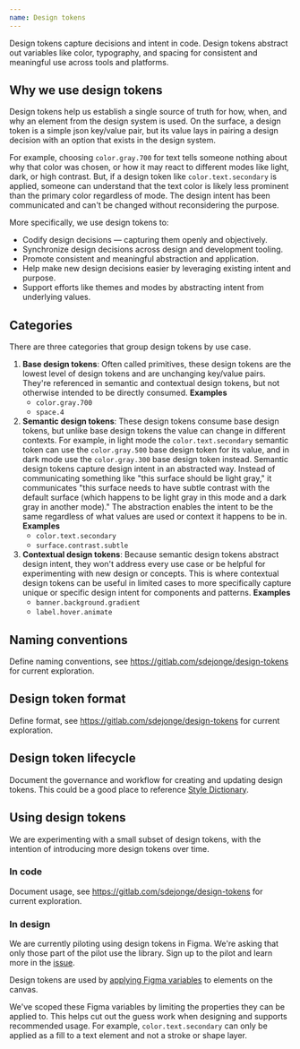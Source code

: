 ```yaml
---
name: Design tokens
---
```


Design tokens capture decisions and intent in code. Design tokens abstract out variables like color, typography, and spacing for consistent and meaningful use across tools and platforms.

## Why we use design tokens

Design tokens help us establish a single source of truth for how, when, and why an element from the design system is used. On the surface, a design token is a simple json key/value pair, but its value lays in pairing a design decision with an option that exists in the design system.

For example, choosing `color.gray.700` for text tells someone nothing about why that color was chosen, or how it may react to different modes like light, dark, or high contrast. But, if a design token like `color.text.secondary` is applied, someone can understand that the text color is likely less prominent than the primary color regardless of mode. The design intent has been communicated and can't be changed without reconsidering the purpose.

More specifically, we use design tokens to:

- Codify design decisions — capturing them openly and objectively.
- Synchronize design decisions across design and development tooling.
- Promote consistent and meaningful abstraction and application.
- Help make new design decisions easier by leveraging existing intent and purpose.
- Support efforts like themes and modes by abstracting intent from underlying values.

## Categories

There are three categories that group design tokens by use case.

1. **Base design tokens**: Often called primitives, these design tokens are the lowest level of design tokens and are unchanging key/value pairs. They're referenced in semantic and contextual design tokens, but not otherwise intended to be directly consumed.
   **Examples**
   - `color.gray.700`
   - `space.4`
1. **Semantic design tokens**: These design tokens consume base design tokens, but unlike base design tokens the value can change in different contexts. For example, in light mode the `color.text.secondary` semantic token can use the `color.gray.500` base design token for its value, and in dark mode use the `color.gray.300` base design token instead. Semantic design tokens capture design intent in an abstracted way. Instead of communicating something like "this surface should be light gray," it communicates "this surface needs to have subtle contrast with the default surface (which happens to be light gray in this mode and a dark gray in another mode)." The abstraction enables the intent to be the same regardless of what values are used or context it happens to be in.
   **Examples**
   - `color.text.secondary`
   - `surface.contrast.subtle`
1. **Contextual design tokens**: Because semantic design tokens abstract design intent, they won't address every use case or be helpful for experimenting with new design or concepts. This is where contextual design tokens can be useful in limited cases to more specifically capture unique or specific design intent for components and patterns.
   **Examples**
   - `banner.background.gradient`
   - `label.hover.animate`

## Naming conventions

<todo>Define naming conventions, see https://gitlab.com/sdejonge/design-tokens for current exploration.</todo>

## Design token format

<todo>Define format, see https://gitlab.com/sdejonge/design-tokens for current exploration.</todo>

## Design token lifecycle

<todo>Document the governance and workflow for creating and updating design tokens. This could be a good place to reference [Style Dictionary](https://amzn.github.io/style-dictionary).</todo>

## Using design tokens

We are experimenting with a small subset of design tokens, with the intention of introducing more design tokens over time.

### In code

<todo>Document usage, see https://gitlab.com/sdejonge/design-tokens for current exploration.</todo>

### In design

<note>We are currently piloting using design tokens in Figma. We're asking that only those part of the pilot use the library. Sign up to the pilot and learn more in the [issue](https://gitlab.com/gitlab-org/gitlab-services/design.gitlab.com/-/issues/1771).</note>

Design tokens are used by [applying Figma variables](https://help.figma.com/hc/en-us/articles/15343107263511-Apply-variables-to-designs) to elements on the canvas.

We've scoped these Figma variables by limiting the properties they can be applied to. This helps cut out the guess work when designing and supports recommended usage. For example, `color.text.secondary` can only be applied as a fill to a text element and not a stroke or shape layer.
